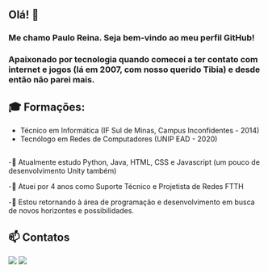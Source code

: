## Olá! 👋
### Me chamo Paulo Reina. Seja bem-vindo ao meu perfil GitHub!

### Apaixonado por tecnologia quando comecei a ter contato com internet e jogos (lá em 2007, com nosso querido Tibia) e desde então não parei mais.

## 🎓 Formações:
- Técnico em Informática (IF Sul de Minas, Campus Inconfidentes - 2014)
- Tecnólogo em Redes de Computadores (UNIP EAD - 2020)
##
-🌱 Atualmente estudo Python, Java, HTML, CSS e Javascript (um pouco de desenvolvimento Unity também)

-🔭 Atuei por 4 anos como Suporte Técnico e Projetista de Redes FTTH

-🤔 Estou retornando à área de programação e desenvolvimento em busca de novos horizontes e possibilidades.

## 📫 Contatos
<a href="https://instagram.com/paulorreina" target="_blank"><img src="https://img.shields.io/badge/-Instagram-%23E4405F?style=for-the-badge&logo=instagram&logoColor=white" target="_blank"></a>
<a href="https://www.facebook.com/pauloreina/" target="_blank"><img src="https://img.shields.io/badge/-Instagram-%23E4405F?style=for-the-badge&logo=instagram&logoColor=white" target="_blank"></a>
